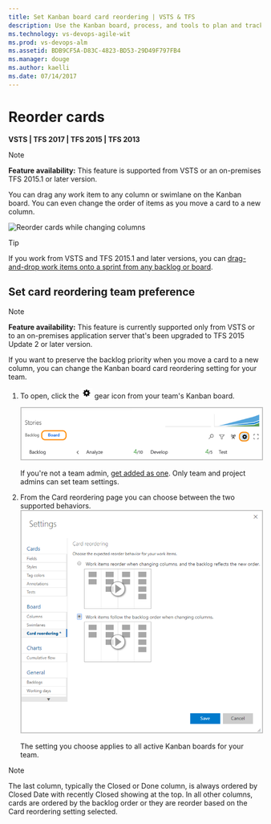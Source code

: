 ```yaml
---
title: Set Kanban board card reordering | VSTS & TFS
description: Use the Kanban board, process, and tools to plan and track work in Visual Studio Team Services (VSTS) and Team Foundation Server (TFS)  
ms.technology: vs-devops-agile-wit
ms.prod: vs-devops-alm
ms.assetid: BDB9CF5A-D83C-4823-BD53-29D49F797FB4
ms.manager: douge
ms.author: kaelli
ms.date: 07/14/2017
--- 
```



# Reorder cards  
<b>VSTS | TFS 2017 | TFS 2015 | TFS 2013</b> 

> [!NOTE]  
> **Feature availability:** This feature is supported from VSTS or an on-premises TFS 2015.1 or later version.   

<a id="reorder-cards"></a>
You can drag any work item to any column or swimlane on the Kanban board. You can even change the order of items as you move a card to a new column.   

![Reorder cards while changing columns](https://i3-vso.sec.s-msft.com/dynimg/IC822185.gif)

> [!TIP]
> If you work from VSTS and TFS 2015.1 and later versions, you can 
> [drag-and-drop work items onto a sprint from any backlog or board](../scrum/define-sprints.md). 

<a id="card-reorder-setting"></a>
## Set card reordering team preference  

> [!NOTE]  
> **Feature availability:** This feature is currently supported only from VSTS or to an on-premises application server that's been upgraded to TFS 2015 Update 2 or later version.  

If you want to preserve the backlog priority when you move a card to a new column, you can change the Kanban board card reordering setting for your team. 

1. To open, click the ![gear icon](../_img/icons/team-settings-gear-icon.png) gear icon from your team's Kanban board.  

	<img src="_img/kanban-card-customize-open-settings.png" alt="Kanban board, open common configuration settings" style="border: 2px solid #C3C3C3;" />  

	If you're not a team admin, [get added as one](../scale/add-team-administrator.md). Only team and project admins can set team settings.  

2. From the Card reordering page you can choose between the two supported behaviors.    
	<img src="../kanban/_img/kanban-card-reordering-up1.png" alt="Kanban board, Card reording configuration dialog" style="border: 2px solid #C3C3C3;" />   

	The setting you choose applies to all active Kanban boards for your team.  

<a id="card-reorder-note"></a>
> [!NOTE]  
> The last column, typically the Closed or Done column, is always ordered by Closed Date with recently Closed showing at the top. In all other columns, cards are ordered by the backlog order or they are reorder based on the Card reordering setting selected.  




